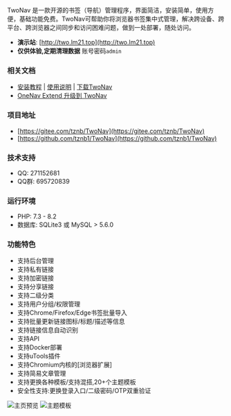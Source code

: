 TwoNav 是一款开源的书签（导航）管理程序，界面简洁，安装简单，使用方便，基础功能免费。TwoNav可帮助你将浏览器书签集中式管理，解决跨设备、跨平台、跨浏览器之间同步和访问困难问题，做到一处部署，随处访问。

- **演示站**: [http://two.lm21.top](http://two.lm21.top) 
- **仅供体验,定期清理数据** 账号密码`admin`


### 相关文档
* [安装教程](https://gitee.com/tznb/TwoNav/wikis/pages?sort_id=7968668&doc_id=3767990) | [使用说明](https://gitee.com/tznb/TwoNav/wikis) | [下载TwoNav](https://gitee.com/tznb/TwoNav/releases)
* [OneNav Extend 升级到 TwoNav](https://gitee.com/tznb/OneNav/wikis/pages?sort_id=7955135&doc_id=2439895)

### 项目地址
- [https://gitee.com/tznb/TwoNav](https://gitee.com/tznb/TwoNav)
- [https://github.com/tznb1/TwoNav](https://github.com/tznb1/TwoNav)

### 技术支持
- QQ: 271152681
- QQ群: 695720839

### 运行环境
* PHP: 7.3 - 8.2 
* 数据库: SQLite3 或 MySQL > 5.6.0

### 功能特色
* 支持后台管理
* 支持私有链接
* 支持加密链接
* 支持分享链接
* 支持二级分类
* 支持用户分组/权限管理
* 支持Chrome/Firefox/Edge书签批量导入
* 支持批量更新链接图标/标题/描述等信息
* 支持链接信息自动识别
* 支持API
* 支持Docker部署
* 支持uTools插件
* 支持Chromium内核的[浏览器扩展]
* 支持简易文章管理
* 支持更换各种模板/支持混搭,20+个主题模板
* 安全性支持:更换登录入口/二级密码/OTP双重验证


![](https://foruda.gitee.com/images/1680680754989095293/fcc56e76_10359480.jpeg "主页预览")
![](https://foruda.gitee.com/images/1680680836189756220/8c227c34_10359480.jpeg "主题模板")
